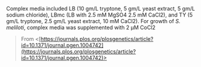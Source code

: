 Complex media included LB (10 gm/L tryptone, 5 gm/L yeast extract, 5 gm/L sodium chloride), LBmc (LB with 2.5 mM MgSO4 2.5 mM CaCl2), and TY (5 gm/L tryptone, 2.5 gm/L yeast extract, 10 mM CaCl2). For growth of _S. meliloti_, complex media was supplemented with 2 µM CoCl2
 > From <[https://journals.plos.org/plosgenetics/article?id=10.1371/journal.pgen.1004742](https://journals.plos.org/plosgenetics/article?id=10.1371/journal.pgen.1004742)>